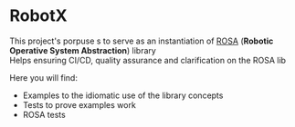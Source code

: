 # RobotX

This project's porpuse s to serve as an instantiation of [ROSA](https://github.com/Jmendes42/ROSA) (**Robotic Operative System Abstraction**) library <br>
Helps ensuring CI/CD, quality assurance and clarification on the ROSA lib <br>

Here you will find: <br>
- Examples to the idiomatic use of the library concepts
- Tests to prove examples work
- ROSA tests
